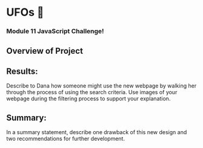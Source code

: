 # UFOs :space_invader:
### Module 11 JavaScript Challenge! 

## Overview of Project



## Results: 
Describe to Dana how someone might use the new webpage by walking her through the process of using the search criteria. Use images of your webpage during the filtering process to support your explanation.


## Summary: 
In a summary statement, describe one drawback of this new design and two recommendations for further development.

